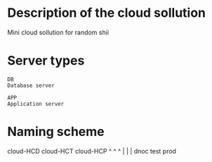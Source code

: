 #   Description of the cloud sollution
Mini cloud sollution for random shii


#   Server types

    DB
    Database server 

    APP
    Application server


#   Naming scheme
cloud-HCD           cloud-HCT           cloud-HCP
        ^                   ^                   ^
        |                   |                   |
       dnoc                test                prod